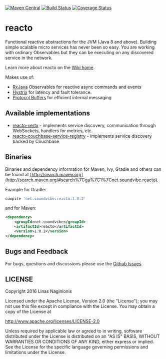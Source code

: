 [![Maven Central](https://maven-badges.herokuapp.com/maven-central/net.soundvibe/reacto/badge.svg)](https://maven-badges.herokuapp.com/maven-central/net.soundvibe/reacto)
[![Build Status](https://travis-ci.org/soundvibe/reacto.png)](https://travis-ci.org/soundvibe/reacto)
[![Coverage Status](https://codecov.io/github/soundvibe/reacto/coverage.svg?branch=develop)](https://codecov.io/github/soundvibe/reacto?branch=develop)

# reacto

Functional reactive abstractions for the JVM (Java 8 and above). Building simple scalable micro services has never been so easy.
You are working with ordinary Observables but they can be executing on any discovered service in the network.

Learn more about reacto on the [Wiki home](https://github.com/soundvibe/reacto/wiki).

Makes use of: 
* [RxJava](https://github.com/ReactiveX/RxJava) Observables for reactive async commands and events
* [Hystrix](https://github.com/Netflix/Hystrix) for latency and fault tolerance.
* [Protocol Buffers](https://developers.google.com/protocol-buffers/) for efficient internal messaging

## Available implementations
* [reacto-vertx](https://github.com/soundvibe/reacto-vertx) - implements service discovery, communication through WebSockets, handlers for metrics, etc.
* [reacto-couchbase-service-registry](https://github.com/soundvibe/reacto-couchbase-service-registry) - implements service discovery backed by Couchbase

## Binaries


Binaries and dependency information for Maven, Ivy, Gradle and others can be found at [http://search.maven.org](http://search.maven.org/#search%7Cga%7C1%7Cnet.soundvibe.reacto).

Example for Gradle:

```groovy
compile 'net.soundvibe:reacto:1.0.2'
```

and for Maven:

```xml
<dependency>
    <groupId>net.soundvibe</groupId>
    <artifactId>reacto</artifactId>
    <version>1.0.2</version>
</dependency>
```


## Bugs and Feedback

For bugs, questions and discussions please use the [Github Issues](https://github.com/soundvibe/reacto/issues).

## LICENSE

Copyright 2016 Linas Naginionis

Licensed under the Apache License, Version 2.0 (the "License");
you may not use this file except in compliance with the License.
You may obtain a copy of the License at

<http://www.apache.org/licenses/LICENSE-2.0>

Unless required by applicable law or agreed to in writing, software
distributed under the License is distributed on an "AS IS" BASIS,
WITHOUT WARRANTIES OR CONDITIONS OF ANY KIND, either express or implied.
See the License for the specific language governing permissions and
limitations under the License.

